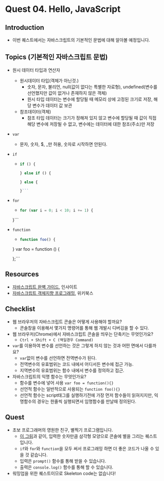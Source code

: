 # Quest 04. Hello, JavaScript


## Introduction
* 이번 퀘스트에서는 자바스크립트의 기본적인 문법에 대해 알아볼 예정입니다.

## Topics (기본적인 자바스크립트 문법)
* 원시 데이터 타입과 연산자
  * 원시데이터 타입(객체가 아닌것.)
    * 숫자, 문자, 불리언, null(값이 없다는 특별한 자료형), undefined(변수를 선언했지만 값이 없거나 존재하지 않은 객체)
    * 원시 타입 데이터는 변수에 할당될 때 메모리 상에 고정된 크기로 저장, 해당 변수가 데이터 값 보관
  * 참조데이터(객체)
    * 참조 타입 데이터는 크기가 정해져 있지 않고 변수에 할당될 때 값이 직접 해당 변수에 저장될 수 없고, 변수에는 데이터에 대한 참조(주소)만 저장
* `var`
  * 문자, 숫자, $, _만 허용, 숫자로 시작하면 안된다.
* `if`
  * ```javascript
    if () {

    } else if () {

    } else {

    }``` 
    
* `for`
  * ```javascript
    for (var i = 0; i < 10; i += 1) {

  }```

* `function`
  * ```javascript
    function foo() {

  }
  var foo = function () {

  };```

## Resources
* [자바스크립트 완벽 가이드](http://www.yes24.com/24/Goods/8275120?Acode=101), 인사이트
* [자바스크립트 객체지향 프로그래밍](http://www.yes24.com/24/Goods/7276246?Acode=101), 위키북스

## Checklist
* 웹 브라우저의 자바스크립트 콘솔은 어떻게 사용해야 할까요?
  * 콘솔창을 이용해서 몇가지 명령어를 통해 웹 개발시 디버깅을 할 수 있다.
* 웹 브라우저(Chrome)에서 자바스크립트 콘솔을 띄우는 단축키는 무엇인가요?
  * `Ctrl + Shift + C (맥일경우 Command)`
* `var`를 이용하여 변수를 선언하는 것은 그렇게 하지 않는 것과 어떤 면에서 다를까요?
  * `var`없이 변수를 선언하면 전역변수가 된다.
  * 전역변수의 유효범위는 코드 내에서 어디서든 변수에 접근 가능.
  * 지역변수의 유효범위는 함수 내에서 변수를 정의하고 접근.
* 자바스크립트의 익명 함수는 무엇인가요?
  * 함수를 변수에 넣어 사용 `var foo = function(){}`
  * 선언적 함수는 일반적으로 사용되는 `function foo(){}`
  * 선언적 함수는 script태그를 실행하기전에 가장 먼저 함수들이 읽혀지지만, 익명함수의 경우는 한줄씩 실행되면서 임명함수를 만날때 정의된다. 

## Quest
* 초보 프로그래머의 영원한 친구, 별찍기 프로그램입니다.
  * [이 그림](jsStars.png)과 같이, 입력한 숫자만큼 삼각형 모양으로 콘솔에 별을 그리는 퀘스트 입니다.
  * `if`와 `for`와 `function`을 모두 써서 프로그래밍 하면 더 좋은 코드가 나올 수 있을 것 같습니다.
  * 입력은 `prompt()` 함수를 통해 받을 수 있습니다.
  * 출력은 `console.log()` 함수를 통해 할 수 있습니다.
* 워밍업을 위한 퀘스트이므로 Skeleton code는 없습니다!
